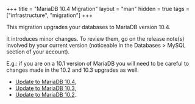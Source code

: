 +++
title = "MariaDB 10.4 Migration"
layout = "man"
hidden = true
tags = ["infrastructure", "migration"]
+++

This migration upgrades your databases to MariaDB version 10.4.

It introduces minor changes. To review them, go on the release note(s) involved by your current version (noticeable in the Databases > MySQL section of your account).

E.g.: if you are on a 10.1 version of MariaDB you will need to be careful to changes made in the 10.2 and 10.3 upgrades as well.

- [Update to MariaDB 10.4](https://mariadb.com/kb/en/upgrading-from-mariadb-103-to-mariadb-104/),
- [Update to MariaDB 10.3](https://mariadb.com/kb/en/library/upgrading-from-mariadb-102-to-mariadb-103/),
- [Update to MariaDB 10.2](https://mariadb.com/kb/en/library/upgrading-from-mariadb-101-to-mariadb-102/).

